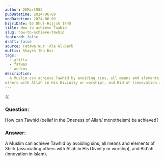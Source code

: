 ```yaml
---
author: 26Mar1982
pubDatetime: 2024-06-09
modDatetime: 2024-06-09
hijriDate: 03 Dhul-Hijjah 1445
title: How to achieve Tawhid
slug: how-to-achieve-tawhid
featured: false
draft: false
source: Fatawa Nur 'Ala Al-Darb
muftis: Shaykh Ibn Baz
tags:
  - alifta
  - fatwas
  - audios
description:
  A Muslim can achieve Tawhid by avoiding sins, all means and elements of Shirk (associating 
others with Allah in His Divinity or worship), and Bid'ah (innovation in Islam).
---
```


{{<audio src="https://files.zadapps.info/binbaz.org.sa/fatawa/nour_3la_aldarb/nour_595/59520.mp3">}}

### Question: 

How can Tawhid (belief in the Oneness of Allah/ monotheism) be achieved?

### Answer: 

A Muslim can achieve Tawhid by avoiding sins, all means and elements of Shirk (associating 
others with Allah in His Divinity or worship), and Bid'ah (innovation in Islam).
